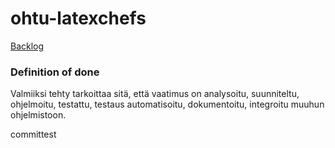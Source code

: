 # ohtu-latexchefs

[Backlog](https://helsinkifi-my.sharepoint.com/:x:/g/personal/janteero_ad_helsinki_fi/EZOTEPWAgVVJnm4PhNXM8-YB2JGW8DwOhZs6ALVS5rh3-A?e=fSjnbS)

### Definition of done
Valmiiksi tehty tarkoittaa sitä, että vaatimus on analysoitu, suunniteltu, ohjelmoitu, testattu, testaus automatisoitu, dokumentoitu, integroitu muuhun ohjelmistoon.

committest